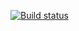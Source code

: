 [![Build status](https://ci.appveyor.com/api/projects/status/sk5beqxtt7623vqw?svg=true)](https://ci.appveyor.com/project/Iraynay/aqa4-1deliveryformtets)
